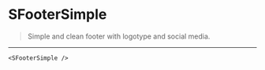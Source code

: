 # SFooterSimple

> Simple and clean footer with logotype and social media.

---

```vue live
<SFooterSimple />
```
